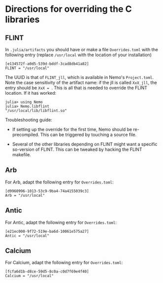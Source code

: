 # Directions for overriding the C libraries

## FLINT

In `.julia/artifacts` you should have or make a file `Overrides.toml` with the
following entry (replace `/usr/local` with the location of your installation)

```
[e134572f-a0d5-539d-bddf-3cad8db41a82]
FLINT = "/usr/local"
```

The UUID is that of `FLINT_jll`, which is available in Nemo's `Project.toml`.
Note the case sensitivity of the artifact name: if the jll is called `XxX_jll`,
the entry should be `XxX = `. This is all that is needed to override the FLINT
location. If it has worked:

```
julia> using Nemo
julia> Nemo.libflint
"/usr/local/lib/libflint.so"
```

Troubleshooting guide:

- If setting up the override for the first time, Nemo should be re-precompiled.
  This can be triggered by touching a source file.

- Several of the other libraries depending on FLINT might want a specific
  so-version of FLINT. This can be tweaked by hacking the FLINT makefile.

## Arb

For Arb, adapt the following entry for `Overrides.toml`:

```
[d9960996-1013-53c9-9ba4-74a4155039c3]
Arb = "/usr/local"
```

## Antic

For Antic, adapt the following entry for `Overrides.toml`:

```
[e21ec000-9f72-519e-ba6d-10061e575a27]
Antic = "/usr/local"
```

## Calcium

For Calcium, adapt the following entry for `Overrides.toml`:

```
[fcfa6d1b-d8ce-59d5-8c0a-c0d7f69e4f40]
Calcium = "/usr/local"
```

